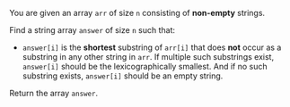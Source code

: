You are given an array `arr` of size `n` consisting of **non-empty** strings.

Find a string array `answer` of size `n` such that:

- `answer[i]` is the **shortest** substring of `arr[i]` that does **not** occur as a substring in any other string in `arr`. If multiple such substrings exist, `answer[i]` should be the lexicographically smallest. And if no such substring exists, `answer[i]` should be an empty string.

Return the array `answer`.
